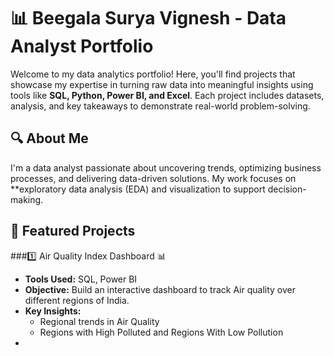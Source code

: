 # 📊 Beegala Surya Vignesh - Data Analyst Portfolio

Welcome to my data analytics portfolio! Here, you'll find projects that showcase my expertise in turning raw data into meaningful insights using tools like **SQL, Python, Power BI, and Excel**. Each project includes datasets, analysis, and key takeaways to demonstrate real-world problem-solving.

## 🔍 About Me
I'm a data analyst passionate about uncovering trends, optimizing business processes, and delivering data-driven solutions. My work focuses on **exploratory data analysis (EDA) and visualization to support decision-making.
## 🚀 Featured Projects
###1️⃣ Air Quality Index Dashboard 📊
- **Tools Used:** SQL, Power BI
- **Objective:** Build an interactive dashboard to track Air quality over different regions of India.
- **Key Insights:**
  - Regional trends in Air Quality
  - Regions with High Polluted and Regions With Low Pollution
-
